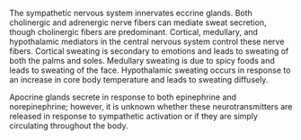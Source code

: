 The sympathetic nervous system innervates eccrine glands. Both cholinergic and adrenergic nerve fibers can mediate sweat secretion, though cholinergic fibers are predominant. Cortical, medullary, and hypothalamic mediators in the central nervous system control these nerve fibers. Cortical sweating is secondary to emotions and leads to sweating of both the palms and soles. Medullary sweating is due to spicy foods and leads to sweating of the face. Hypothalamic sweating occurs in response to an increase in core body temperature and leads to sweating diffusely.

Apocrine glands secrete in response to both epinephrine and norepinephrine; however, it is unknown whether these neurotransmitters are released in response to sympathetic activation or if they are simply circulating throughout the body.